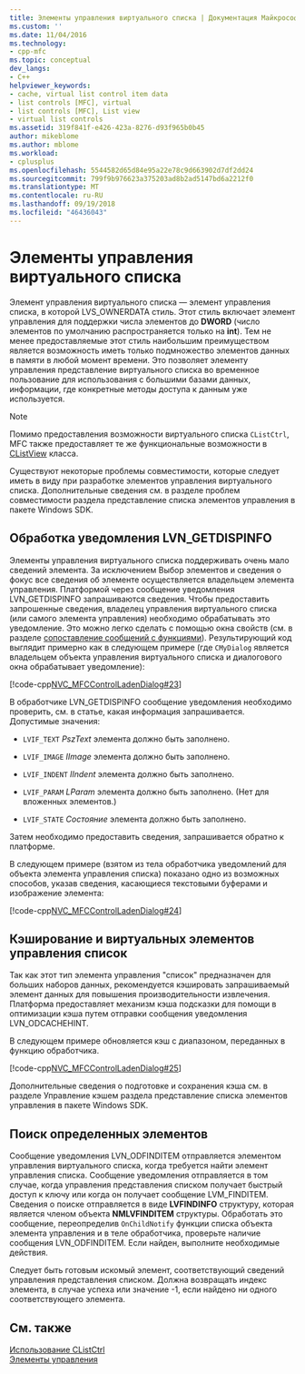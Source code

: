 ```yaml
---
title: Элементы управления виртуального списка | Документация Майкрософт
ms.custom: ''
ms.date: 11/04/2016
ms.technology:
- cpp-mfc
ms.topic: conceptual
dev_langs:
- C++
helpviewer_keywords:
- cache, virtual list control item data
- list controls [MFC], virtual
- list controls [MFC], List view
- virtual list controls
ms.assetid: 319f841f-e426-423a-8276-d93f965b0b45
author: mikeblome
ms.author: mblome
ms.workload:
- cplusplus
ms.openlocfilehash: 5544582d65d84e95a22e78c9d663902d7df2dd24
ms.sourcegitcommit: 799f9b976623a375203ad8b2ad5147bd6a2212f0
ms.translationtype: MT
ms.contentlocale: ru-RU
ms.lasthandoff: 09/19/2018
ms.locfileid: "46436043"
---
```

# <a name="virtual-list-controls"></a>Элементы управления виртуального списка

Элемент управления виртуального списка — элемент управления списка, в которой LVS_OWNERDATA стиль. Этот стиль включает элемент управления для поддержки числа элементов до **DWORD** (число элементов по умолчанию распространяется только на **int**). Тем не менее предоставляемые этот стиль наибольшим преимуществом является возможность иметь только подмножество элементов данных в памяти в любой момент времени. Это позволяет элементу управления представление виртуального списка во временное пользование для использования с большими базами данных, информации, где конкретные методы доступа к данным уже используется.

> [!NOTE]
>  Помимо предоставления возможности виртуального списка `CListCtrl`, MFC также предоставляет те же функциональные возможности в [CListView](../mfc/reference/clistview-class.md) класса.

Существуют некоторые проблемы совместимости, которые следует иметь в виду при разработке элементов управления виртуального списка. Дополнительные сведения см. в разделе проблем совместимости раздела представление списка элементов управления в пакете Windows SDK.

## <a name="handling-the-lvngetdispinfo-notification"></a>Обработка уведомления LVN_GETDISPINFO

Элементы управления виртуального списка поддерживать очень мало сведений элемента. За исключением Выбор элементов и сведения о фокус все сведения об элементе осуществляется владельцем элемента управления. Платформой через сообщение уведомления LVN_GETDISPINFO запрашиваются сведения. Чтобы предоставить запрошенные сведения, владелец управления виртуального списка (или самого элемента управления) необходимо обрабатывать это уведомление. Это можно легко сделать с помощью окна свойств (см. в разделе [сопоставление сообщений с функциями](../mfc/reference/mapping-messages-to-functions.md)). Результирующий код выглядит примерно как в следующем примере (где `CMyDialog` является владельцем объекта управления виртуального списка и диалогового окна обрабатывает уведомление):

[!code-cpp[NVC_MFCControlLadenDialog#23](../mfc/codesnippet/cpp/virtual-list-controls_1.cpp)]

В обработчике LVN_GETDISPINFO сообщение уведомления необходимо проверить, см. в статье, какая информация запрашивается. Допустимые значения:

- `LVIF_TEXT` *PszText* элемента должно быть заполнено.

- `LVIF_IMAGE` *IImage* элемента должно быть заполнено.

- `LVIF_INDENT` *IIndent* элемента должно быть заполнено.

- `LVIF_PARAM` *LParam* элемента должно быть заполнено. (Нет для вложенных элементов.)

- `LVIF_STATE` *Состояние* элемента должно быть заполнено.

Затем необходимо предоставить сведения, запрашивается обратно к платформе.

В следующем примере (взятом из тела обработчика уведомлений для объекта элемента управления списка) показано одно из возможных способов, указав сведения, касающиеся текстовыми буферами и изображение элемента:

[!code-cpp[NVC_MFCControlLadenDialog#24](../mfc/codesnippet/cpp/virtual-list-controls_2.cpp)]

## <a name="caching-and-virtual-list-controls"></a>Кэширование и виртуальных элементов управления список

Так как этот тип элемента управления "список" предназначен для больших наборов данных, рекомендуется кэшировать запрашиваемый элемент данных для повышения производительности извлечения. Платформа предоставляет механизм кэша подсказки для помощи в оптимизации кэша путем отправки сообщения уведомления LVN_ODCACHEHINT.

В следующем примере обновляется кэш с диапазоном, переданных в функцию обработчика.

[!code-cpp[NVC_MFCControlLadenDialog#25](../mfc/codesnippet/cpp/virtual-list-controls_3.cpp)]

Дополнительные сведения о подготовке и сохранения кэша см. в разделе Управление кэшем раздела представление списка элементов управления в пакете Windows SDK.

## <a name="finding-specific-items"></a>Поиск определенных элементов

Сообщение уведомления LVN_ODFINDITEM отправляется элементом управления виртуального списка, когда требуется найти элемент управления списка. Сообщение уведомления отправляется в том случае, когда управления представления списком получает быстрый доступ к ключу или когда он получает сообщение LVM_FINDITEM. Сведения о поиске отправляется в виде **LVFINDINFO** структуру, которая является членом объекта **NMLVFINDITEM** структуры. Обработать это сообщение, переопределив `OnChildNotify` функции списка объекта элемента управления и в теле обработчика, проверьте наличие сообщения LVN_ODFINDITEM. Если найден, выполните необходимые действия.

Следует быть готовым искомый элемент, соответствующий сведений управления представления списком. Должна возвращать индекс элемента, в случае успеха или значение -1, если найдено ни одного соответствующего элемента.

## <a name="see-also"></a>См. также

[Использование CListCtrl](../mfc/using-clistctrl.md)<br/>
[Элементы управления](../mfc/controls-mfc.md)

